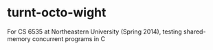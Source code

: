 turnt-octo-wight
================

For CS 6535 at Northeastern University (Spring 2014), testing shared-memory concurrent programs in C
